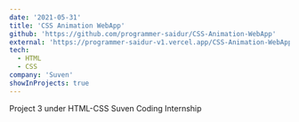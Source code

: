 ```yaml
---
date: '2021-05-31'
title: 'CSS Animation WebApp'
github: 'https://github.com/programmer-saidur/CSS-Animation-WebApp'
external: 'https://programmer-saidur-v1.vercel.app/CSS-Animation-WebApp/'
tech:
  - HTML
  - CSS
company: 'Suven'
showInProjects: true
---
```


Project 3 under HTML-CSS Suven Coding Internship
